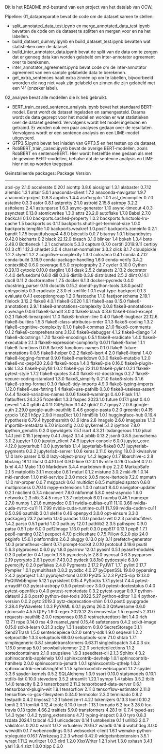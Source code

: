 Dit is het README.md-bestand van een project van het datalab van OCW. 

Pipeline:
01_datapreparatie bevat de code om de dataset samen te stellen.
- split_annotated_data_test.ipynb en merge_annotated_data_test.ipynb bevatten de code om de dataset te splitten en mergen voor en na het labellen.
- build_dataset_dummy.ipynb en build_dataset_test.ipynb bevatten wat statistieken over de dataset.
- build_inter_annotator_data.ipynb bevat de split van de data om te zorgen dat er genoeg data kan worden gelabeld om inter-annotator agreement over te berekenen.
- inter_annotator_agreement.ipynb bevat code om de inter-annotator agreement van een sample gelabelde data te berekenen.
- get_extra_sentences haalt extra zinnen op om te labellen, bijvoorbeeld woorden die nog niet vaak zijn gelabeld en zinnen die zijn gelabeld met een '4' (onzeker label).

02_analyse bevat alle modellen die ik heb gebruikt.
- BERT_train_cased_sentence_analysis.ipynb bevat het standaard BERT-model. Eerst wordt de dataset ingeladen en samengesteld. Daarna wordt de data geprept voor het model en worden er wat statistieken over de dataset gedeeld. Vervolgens wordt het model ingeladen en getraind. Er worden ook een paar analyses gedaan over de resultaten. Vervolgens wordt er een sentence analysis en een LIME-model uitgevoerd.
- GTP3.5.ipynb bevat het inladen van GPT3.5 en het testen op de dataset.
- RobBERT_train_cased.ipynb bevat de overige BERT-modellen, zoals RobBERT en sentenceBERT. Hier wordt hetzelfde mee gedaan als met de gewone BERT-modellen, behalve dat de sentence analysis en LIME hier niet op worden toegepast.


Geïnstalleerde packages:
Package                            Version
---------------------------------- -----------
absl-py                            2.1.0
accelerate                         0.20.1
aiohttp                            3.8.6
aiosignal                          1.3.1
alabaster                          0.7.12
alembic                            1.3.1
altair                             5.0.1
anaconda-client                    1.7.2
anaconda-navigator                 1.9.7
anaconda-project                   0.8.3
appdirs                            1.4.4
asn1crypto                         1.0.1
ast_decompiler                     0.7.0
astatine                           0.3.3
astor                              0.8.1
astpretty                          2.1.0
astroid                            2.15.8
astropy                            3.2.2
asttokens                          2.4.1
astunparse                         1.6.3
async-generator                    1.10
async-timeout                      4.0.3
asynctest                          0.13.0
atomicwrites                       1.3.0
attrs                              23.2.0
autoflake                          1.7.8
Babel                              2.7.0
backcall                           0.1.0
backports.cached-property          1.0.2
backports.functools-lru-cache      1.5
backports.os                       0.1.1
backports.shutil-get-terminal-size 1.0.0
backports.tempfile                 1.0
backports.weakref                  1.0.post1
backports.zoneinfo                 0.2.1
bandit                             1.7.5
beautifulsoup4                     4.8.0
biocutils                          0.0.7
bitarray                           1.0.1
bitsandbytes                       0.42.0
bkcharts                           0.2
black                              22.12.0
bleach                             3.1.0
blinker                            1.4
bokeh                              1.3.4
boto                               2.49.0
Bottleneck                         1.2.1
cachetools                         5.3.3
captum                             0.7.0
certifi                            2019.9.11
certipy                            0.1.3
cffi                               1.12.3
chardet                            3.0.4
charset-normalizer                 3.3.2
click                              8.1.7
cloudpickle                        1.2.2
clyent                             1.2.2
cognitive-complexity               1.3.0
colorama                           0.4.1
conda                              4.7.12
conda-build                        3.18.9
conda-package-handling             1.6.0
conda-verify                       3.4.2
contextlib2                        0.6.0
coverage                           6.5.0
cryptography                       2.7
cycler                             0.10.0
Cython                             0.29.13
cytoolz                            0.10.0
darglint                           1.8.1
dask                               2.5.2
datasets                           2.13.2
decorator                          4.4.0
defusedxml                         0.6.0
dill                               0.3.6
distlib                            0.3.8
distributed                        2.5.2
dlint                              0.14.1
doc8                               0.11.2
docformatter                       1.7.5
docker                             6.1.3
docker-pycreds                     0.4.0
docstring_parser                   0.16
docutils                           0.15.2
domdf-python-tools                 3.8.0.post2
entrypoints                        0.3
eradicate                          2.3.0
et-xmlfile                         1.0.1
eval-type-backport                 0.1.3
evaluate                           0.4.1
exceptiongroup                     1.2.0
fastcache                          1.1.0
fastjsonschema                     2.19.1
filelock                           3.12.2
flake8                             4.0.1
flake8-2020                        1.6.1
flake8-aaa                         0.15.0
flake8-annotations                 2.9.1
flake8-annotations-complexity      0.0.8
flake8-annotations-coverage        0.0.6
flake8-bandit                      3.0.0
flake8-black                       0.3.6
flake8-blind-except                0.2.1
flake8-breakpoint                  1.1.0
flake8-broken-line                 0.4.0
flake8-bugbear                     22.12.6
flake8-builtins                    1.5.3
flake8-class-attributes-order      0.1.3
flake8-coding                      1.3.2
flake8-cognitive-complexity        0.1.0
flake8-commas                      2.1.0
flake8-comments                    0.1.2
flake8-comprehensions              3.13.0
flake8-debugger                    4.1.2
flake8-django                      1.4
flake8-docstrings                  1.7.0
flake8-encodings                   0.5.1
flake8-eradicate                   1.4.0
flake8-executable                  2.1.3
flake8-expression-complexity       0.0.11
flake8-fixme                       1.1.1
flake8-functions                   0.0.8
flake8-functions-names             0.1.0
flake8-future-annotations          0.0.5
flake8-helper                      0.2.2
flake8-isort                       4.2.0
flake8-literal                     1.4.0
flake8-logging-format              0.9.0
flake8-markdown                    0.3.0
flake8-mutable                     1.2.0
flake8-no-pep420                   2.6.0
flake8-noqa                        1.4.0
flake8-pie                         0.16.0
flake8-plugin-utils                1.3.3
flake8-polyfill                    1.0.2
flake8-pyi                         22.11.0
flake8-pylint                      0.2.1
flake8-pytest-style                1.7.2
flake8-quotes                      3.4.0
flake8-rst-docstrings              0.2.7
flake8-secure-coding-standard      1.3.0
flake8_simplify                    0.21.0
flake8-slots                       0.1.6
flake8-string-format               0.3.0
flake8-tidy-imports                4.9.0
flake8-typing-imports              1.12.0
flake8-use-fstring                 1.4
flake8-use-pathlib                 0.3.0
flake8-useless-assert              0.4.4
flake8-variables-names             0.0.6
flake8-warnings                    0.4.0
Flask                              1.1.1
flatbuffers                        24.3.25
frozenlist                         1.3.3
fsspec                             2023.1.0
future                             0.17.1
gast                               0.4.0
gevent                             1.4.0
gitdb                              4.0.11
GitPython                          3.1.42
glob2                              0.7
gmpy2                              2.0.8
google-auth                        2.29.0
google-auth-oauthlib               0.4.6
google-pasta                       0.2.0
greenlet                           0.4.15
grpcio                             1.62.1
h5py                               2.9.0
HeapDict                           1.0.1
html5lib                           1.0.1
huggingface-hub                    0.16.4
hypothesis                         6.79.4
hypothesmith                       0.1.9
idna                               2.8
imageio                            2.6.0
imagesize                          1.1.0
importlib-metadata                 6.7.0
iniconfig                          2.0.0
ipykernel                          5.1.2
ipython                            7.8.0
ipython_genutils                   0.2.0
ipywidgets                         7.5.1
isort                              4.3.21
itsdangerous                       1.1.0
jdcal                              1.4.1
jedi                               0.15.1
jeepney                            0.4.1
Jinja2                             3.1.4
joblib                             0.13.2
json5                              0.8.5
jsonschema                         3.0.2
jupyter                            1.0.0
jupyter_client                     7.4.9
jupyter-console                    6.0.0
jupyter_core                       4.12.0
jupyterhub                         1.0.0
jupyterlab                         1.1.4
jupyterlab-flake8                  0.7.1
jupyterlab-pygments                0.2.2
jupyterlab-server                  1.0.6
keras                              2.11.0
keyring                            18.0.0
kiwisolver                         1.1.0
lark-parser                        0.12.0
lazy-object-proxy                  1.4.2
legacy                             0.1.7
libarchive-c                       2.8
libclang                           18.1.1
libcst                             0.4.10
lief                               0.9.0
lime                               0.2.0.1
llvmlite                           0.29.0
locket                             0.2.0
lxml                               4.4.1
Mako                               1.1.0
Markdown                           3.4.4
markdown-it-py                     2.2.0
MarkupSafe                         2.1.5
matplotlib                         3.1.1
mccabe                             0.6.1
mdurl                              0.1.2
mistune                            3.0.2
mkl-fft                            1.0.14
mkl-random                         1.1.0
mkl-service                        2.3.0
mock                               3.0.5
more-itertools                     7.2.0
mpmath                             1.1.0
mr-proper                          0.0.7
msgpack                            0.6.1
multidict                          6.0.5
multipledispatch                   0.6.0
multiprocess                       0.70.14
mypy-extensions                    1.0.0
natsort                            8.4.0
navigator-updater                  0.2.1
nbclient                           0.7.4
nbconvert                          7.6.0
nbformat                           5.8.0
nest-asyncio                       1.6.0
networkx                           2.3
nltk                               3.4.5
nose                               1.3.7
notebook                           6.0.1
numba                              0.45.1
numexpr                            2.7.0
numpy                              1.21.6
numpydoc                           0.9.1
nvidia-cublas-cu11                 11.10.3.66
nvidia-cuda-nvrtc-cu11             11.7.99
nvidia-cuda-runtime-cu11           11.7.99
nvidia-cudnn-cu11                  8.5.0.96
oauthlib                           3.0.1
olefile                            0.46
openpyxl                           3.0.0
opt-einsum                         3.3.0
packaging                          23.2
pamela                             1.0.0
pandas                             1.0.0
pandas-vet                         0.2.3
pandocfilters                      1.4.2
parso                              0.5.1
partd                              1.0.0
path.py                            12.0.1
pathlib2                           2.3.5
pathspec                           0.9.0
patsy                              0.5.1
pbr                                6.0.0
pdf2image                          1.16.0
peft                               0.3.0
pep517                             0.13.1
pep8                               1.7.1
pep8-naming                        0.12.1
pexpect                            4.7.0
pickleshare                        0.7.5
Pillow                             6.2.0
pip                                24.0
pkginfo                            1.5.0.1
platformdirs                       2.6.2
pluggy                             0.13.0
ply                                3.11
prefetch-generator                 1.0.3
prometheus-client                  0.7.1
prompt-toolkit                     2.0.10
protobuf                           3.19.6
psutil                             5.6.3
ptyprocess                         0.6.0
py                                 1.8.0
pyarrow                            12.0.1
pyasn1                             0.5.1
pyasn1-modules                     0.3.0
pybetter                           0.4.1
pycln                              1.3.5
pycodestyle                        2.8.0
pycosat                            0.6.3
pycparser                          2.19
pycrypto                           2.6.1
pycurl                             7.43.0.3
pydeck                             0.8.1b0
pydocstyle                         6.3.0
pyemojify                          0.2.0
pyflakes                           2.4.0
Pygments                           2.17.2
PyJWT                              1.7.1
pylint                             2.17.7
Pympler                            1.0.1
pymultihash                        0.8.2
pyodbc                             4.0.27
pyOpenSSL                          19.0.0
pyparsing                          2.4.2
pyproject                          1.3.1
pyproject-toml                     0.0.10
PyQt5                              5.12.3
PyQt5-sip                          12.13.0
PyQtWebEngine                      5.12.1
pyrsistent                         0.15.4
PySocks                            1.7.1
pytest                             7.4.4
pytest-arraydiff                   0.3
pytest-astropy                     0.5.0
pytest-cov                         3.0.0
pytest-doctestplus                 0.4.0
pytest-openfiles                   0.4.0
pytest-remotedata                  0.3.2
pytest-sugar                       0.9.7
python-dateutil                    2.9.0.post0
python-dev-tools                   2022.5.27
python-editor                      1.0.4
python-version                     0.0.2
pytz                               2019.3
pytz-deprecation-shim              0.1.0.post0
pyupgrade                          2.38.4
PyWavelets                         1.0.3
PyYAML                             6.0.1
pyzmq                              26.0.3
QtAwesome                          0.6.0
qtconsole                          4.5.5
QtPy                               1.9.0
regex                              2023.12.25
removestar                         1.5
requests                           2.31.0
requests-oauthlib                  2.0.0
responses                          0.18.0
restructuredtext-lint              1.4.0
rich                               13.7.1
rope                               0.14.0
rsa                                4.9
ruamel_yaml                        0.15.46
safetensors                        0.4.2
scikit-image                       0.15.0
scikit-learn                       0.21.3
scipy                              1.3.1
seaborn                            0.9.0
SecretStorage                      3.1.1
Send2Trash                         1.5.0
sentencepiece                      0.2.0
sentry-sdk                         1.9.0
seqeval                            1.2.2
setproctitle                       1.3.3
setuptools                         68.0.0
setuptools-scm                     7.1.0
shtab                              1.7.1
simplegeneric                      0.8.1
simpletransformers                 0.63.11
singledispatch                     3.4.0.3
six                                1.16.0
smmap                              5.0.1
snowballstemmer                    2.2.0
sortedcollections                  1.1.2
sortedcontainers                   2.1.0
soupsieve                          1.9.3
speedtest-cli                      2.1.3
Sphinx                             4.3.2
sphinxcontrib-applehelp            1.0.1
sphinxcontrib-devhelp              1.0.1
sphinxcontrib-htmlhelp             2.0.0
sphinxcontrib-jsmath               1.0.1
sphinxcontrib-qthelp               1.0.2
sphinxcontrib-serializinghtml      1.1.5
sphinxcontrib-websupport           1.1.2
spyder                             3.3.6
spyder-kernels                     0.5.2
SQLAlchemy                         1.3.9
ssort                              0.10.0
statsmodels                        0.10.1
stdlib-list                        0.10.0
stevedore                          3.5.2
streamlit                          1.23.1
sympy                              1.4
tables                             3.5.2
tblib                              1.4.0
tenacity                           8.2.3
tensorboard                        2.11.2
tensorboard-data-server            0.6.1
tensorboard-plugin-wit             1.8.1
tensorflow                         2.11.0
tensorflow-estimator               2.11.0
tensorflow-io-gcs-filesystem       0.34.0
termcolor                          2.3.0
terminado                          0.8.2
testpath                           0.4.2
tinycss2                           1.2.1
tokenize-rt                        4.2.1
tokenizers                         0.13.3
toml                               0.10.2
tomli                              2.0.1
tomlkit                            0.12.4
toolz                              0.10.0
torch                              1.13.1
tornado                            6.2
tox                                3.28.0
tox-travis                         0.13
tqdm                               4.66.2
traitlets                          5.9.0
transformers                       4.28.1
trl                                0.7.4
typed-ast                          1.4.3
typer                              0.4.2
typing_extensions                  4.7.1
typing-inspect                     0.9.0
tyro                               0.8.3
tzdata                             2024.1
tzlocal                            4.3.1
unicodecsv                         0.14.1
untokenize                         0.1.1
urllib3                            2.0.7
validators                         0.20.0
varint                             1.0.2
virtualenv                         20.16.2
wandb                              0.16.4
watchdog                           3.0.0
wcwidth                            0.1.7
webencodings                       0.5.1
websocket-client                   1.6.1
wemake-python-styleguide           0.16.1
Werkzeug                           2.2.3
wheel                              0.42.0
widgetsnbextension                 3.5.1
wrapt                              1.11.2
wurlitzer                          1.0.3
xlrd                               1.2.0
XlsxWriter                         1.2.1
xlwt                               1.3.0
xxhash                             3.4.1
yarl                               1.9.4
zict                               1.0.0
zipp                               0.6.0
